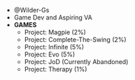 - @Wilder-Gs
- Game Dev and Aspiring VA
- **GAMES**
    - Project: Magpie (2%)
    - Project: Complete-The-Swing (2%)
    - Project: Infinite (5%)
    - Project: Evo (5%)
    - Project: JoD (Currently Abandoned)
    - Project: Therapy (1%)
